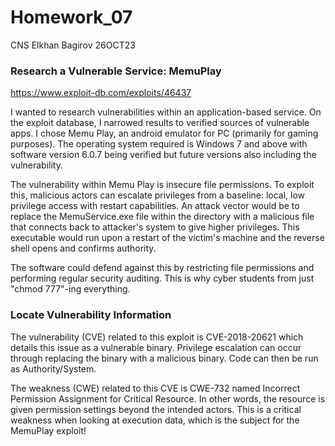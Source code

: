 # Homework_07
CNS Elkhan Bagirov 26OCT23

### Research a Vulnerable Service: MemuPlay

https://www.exploit-db.com/exploits/46437

I wanted to research vulnerabilities within an application-based service. On the exploit database, I narrowed results to verified sources of vulnerable apps. I chose Memu Play, an android emulator for PC (primarily for gaming purposes). The operating system required is Windows 7 and above with software version 6.0.7 being verified but future versions also including the vulnerability.

The vulnerability within Memu Play is insecure file permissions. To exploit this, malicious actors can escalate privileges from a baseline: local, low privilege access with restart capabilities. An attack vector would be to replace the MemuService.exe file within the directory with a malicious file that connects back to attacker's system to give higher privileges. This executable would run upon a restart of the victim's machine and the reverse shell opens and confirms authority.

The software could defend against this by restricting file permissions and performing regular security auditing. This is why cyber students from just "chmod 777"-ing everything.

### Locate Vulnerability Information

The vulnerability (CVE) related to this exploit is CVE-2018-20621 which details this issue as a vulnerable binary. Privilege escalation can occur through replacing the binary with a malicious binary. Code can then be run as Authority/System.

The weakness (CWE) related to this CVE is CWE-732 named Incorrect Permission Assignment for Critical Resource. In other words, the resource is given permission settings beyond the intended actors. This is a critical weakness when looking at execution data, which is the subject for the MemuPlay exploit!

